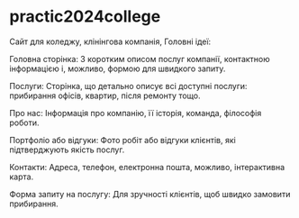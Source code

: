# practic2024college
Сайт для коледжу, клінінгова компанія, Головні ідеї:

Головна сторінка: З коротким описом послуг компанії, контактною інформацією і, можливо, формою для швидкого запиту.

Послуги: Сторінка, що детально описує всі доступні послуги: прибирання офісів, квартир, після ремонту тощо.

Про нас: Інформація про компанію, її історія, команда, філософія роботи.

Портфоліо або відгуки: Фото робіт або відгуки клієнтів, які підтверджують якість послуг.

Контакти: Адреса, телефон, електронна пошта, можливо, інтерактивна карта.

Форма запиту на послугу: Для зручності клієнтів, щоб швидко замовити прибирання.